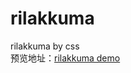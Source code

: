 # rilakkuma
rilakkuma by css <br/>
预览地址：<a href="https://github.com/xl87-git/rilakkuma/Rilakkuma.html">rilakkuma demo</a>
